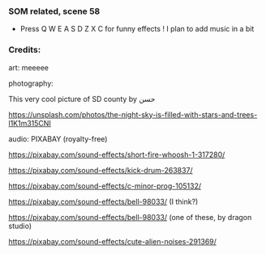 ### SOM related, scene 58

- Press Q W E A S D Z X C for funny effects ! I plan to add music in a bit

### Credits:

art: meeeee

photography: 

This very cool picture of SD county by حسن

https://unsplash.com/photos/the-night-sky-is-filled-with-stars-and-trees-l1K1m315CNI

audio: PIXABAY (royalty-free)

https://pixabay.com/sound-effects/short-fire-whoosh-1-317280/

https://pixabay.com/sound-effects/kick-drum-263837/

https://pixabay.com/sound-effects/c-minor-prog-105132/

https://pixabay.com/sound-effects/bell-98033/ (I think?)

https://pixabay.com/sound-effects/bell-98033/ (one of these, by dragon studio)

https://pixabay.com/sound-effects/cute-alien-noises-291369/